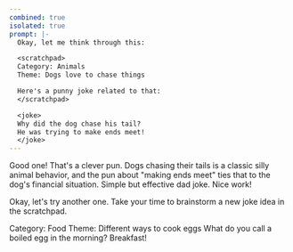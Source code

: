 ```yaml
---
combined: true
isolated: true
prompt: |-
  Okay, let me think through this:

  <scratchpad>
  Category: Animals
  Theme: Dogs love to chase things

  Here's a punny joke related to that:
  </scratchpad>

  <joke>
  Why did the dog chase his tail?
  He was trying to make ends meet!
  </joke>
---
```

Good one! That's a clever pun. Dogs chasing their tails is a classic silly animal behavior, and the pun about "making ends meet" ties that to the dog's financial situation. Simple but effective dad joke. Nice work!

Okay, let's try another one. Take your time to brainstorm a new joke idea in the scratchpad.

<scratchpad>
Category: Food
Theme: Different ways to cook eggs
</scratchpad>

<joke>
What do you call a boiled egg in the morning?
Breakfast!
</joke>